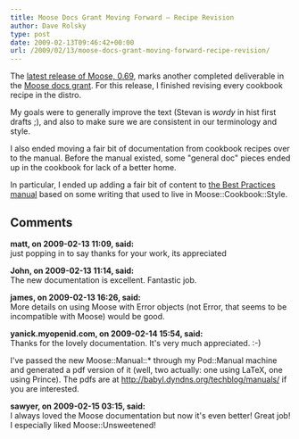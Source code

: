 ```yaml
---
title: Moose Docs Grant Moving Forward – Recipe Revision
author: Dave Rolsky
type: post
date: 2009-02-13T09:46:42+00:00
url: /2009/02/13/moose-docs-grant-moving-forward-recipe-revision/
---
```

The [latest release of Moose, 0.69][1], marks another completed deliverable in the [Moose docs grant][2]. For this release, I finished revising every cookbook recipe in the distro.

My goals were to generally improve the text (Stevan is _wordy_ in hist first drafts ;), and also to make sure we are consistent in our terminology and style.

I also ended moving a fair bit of documentation from cookbook recipes over to the manual. Before the manual existed, some "general doc" pieces ended up in the cookbook for lack of a better home.

In particular, I ended up adding a fair bit of content to [the Best Practices manual][3] based on some writing that used to live in Moose::Cookbook::Style.

 [1]: http://search.cpan.org/~drolsky/Moose-0.69/
 [2]: http://news.perlfoundation.org/2008/11/2008q4_grant_proposal_moose_do.html
 [3]: http://search.cpan.org/~drolsky/Moose-0.69/lib/Moose/Manual/BestPractices.pod

## Comments

**matt, on 2009-02-13 11:09, said:**  
just popping in to say thanks for your work, its appreciated

**John, on 2009-02-13 11:14, said:**  
The new documentation is excellent. Fantastic job.

**james, on 2009-02-13 16:26, said:**  
More details on using Moose with Error objects (not Error, that seems to be incompatible with Moose) would be good.

**yanick.myopenid.com, on 2009-02-14 15:54, said:**  
Thanks for the lovely documentation. It's very much appreciated. :-)

I've passed the new Moose::Manual::* through my Pod::Manual machine and generated a pdf version of it (well, two actually: one using LaTeX, one using Prince). The pdfs are at <a href="http://babyl.dyndns.org/techblog/manuals/" rel="nofollow ugc">http://babyl.dyndns.org/techblog/manuals/</a> if you are interested.

**sawyer, on 2009-02-15 03:15, said:**  
I always loved the Moose documentation but now it's even better! Great job! I especially liked Moose::Unsweetened!